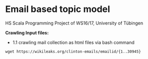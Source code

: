 # Email based topic model
HS Scala Programming Project of WS16/17, University of Tübingen



**Crawling Input files:**
- 1.1 crawling mail collection as html files via bash command
```
wget https://wikileaks.org/clinton-emails/emailid/{1..30945}
```
